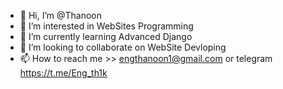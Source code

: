 - 👋 Hi, I’m @Thanoon
- 👀 I’m interested in WebSites Programming
- 🌱 I’m currently learning Advanced Django
- 💞️ I’m looking to collaborate on WebSite Devloping
- 📫 How to reach me >> engthanoon1@gmail.com or telegram https://t.me/Eng_th1k

<!---
Thanoon12k/Thanoon12k is a ✨ special ✨ repository because its `README.md` (this file) appears on your GitHub profile.
You can click the Preview link to take a look at your changes.
be the best in your job
--->
